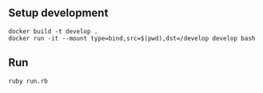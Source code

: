 ## Setup development

```
docker build -t develop .
docker run -it --mount type=bind,src=$(pwd),dst=/develop develop bash
```

## Run

```
ruby run.rb
```

